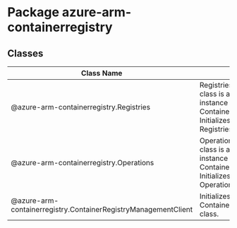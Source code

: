 # Package azure-arm-containerregistry
## Classes
| Class Name | Description |
|---|---|
| @azure-arm-containerregistry.Registries |Registries __NOTE__: An instance of this class is automatically created for an instance of the ContainerRegistryManagementClient. Initializes a new instance of the Registries class.|
| @azure-arm-containerregistry.Operations |Operations __NOTE__: An instance of this class is automatically created for an instance of the ContainerRegistryManagementClient. Initializes a new instance of the Operations class.|
| @azure-arm-containerregistry.ContainerRegistryManagementClient |Initializes a new instance of the ContainerRegistryManagementClient class.|
